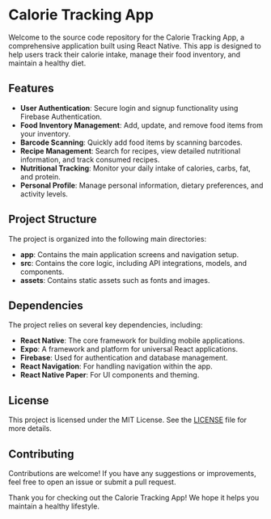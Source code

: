 # Calorie Tracking App

Welcome to the source code repository for the Calorie Tracking App, a comprehensive application built using React Native. This app is designed to help users track their calorie intake, manage their food inventory, and maintain a healthy diet.

## Features

- **User Authentication**: Secure login and signup functionality using Firebase Authentication.
- **Food Inventory Management**: Add, update, and remove food items from your inventory.
- **Barcode Scanning**: Quickly add food items by scanning barcodes.
- **Recipe Management**: Search for recipes, view detailed nutritional information, and track consumed recipes.
- **Nutritional Tracking**: Monitor your daily intake of calories, carbs, fat, and protein.
- **Personal Profile**: Manage personal information, dietary preferences, and activity levels.

## Project Structure

The project is organized into the following main directories:

- **app**: Contains the main application screens and navigation setup.
- **src**: Contains the core logic, including API integrations, models, and components.
- **assets**: Contains static assets such as fonts and images.

## Dependencies

The project relies on several key dependencies, including:

- **React Native**: The core framework for building mobile applications.
- **Expo**: A framework and platform for universal React applications.
- **Firebase**: Used for authentication and database management.
- **React Navigation**: For handling navigation within the app.
- **React Native Paper**: For UI components and theming.

## License

This project is licensed under the MIT License. See the [LICENSE](LICENSE) file for more details.

## Contributing

Contributions are welcome! If you have any suggestions or improvements, feel free to open an issue or submit a pull request.

Thank you for checking out the Calorie Tracking App! We hope it helps you maintain a healthy lifestyle.
